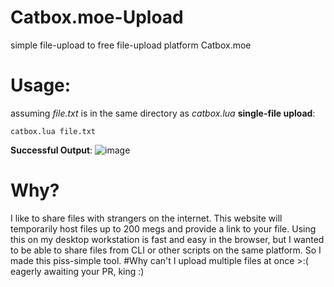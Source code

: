 # Catbox.moe-Upload
simple file-upload to free file-upload platform Catbox.moe
# Usage: 
assuming _file.txt_ is in the same directory as _catbox.lua_
**single-file upload**:
```
catbox.lua file.txt 
```
**Successful Output**:
![image](https://user-images.githubusercontent.com/89484281/211171298-2e39f6a3-69b2-477f-a667-875044e2b0b4.png)
# Why? 
I like to share files with strangers on the internet. This website will temporarily host files up to 200 megs and provide a link to your file. 
Using this on my desktop workstation is fast and easy in the browser, but I wanted to be able to share files from CLI or other scripts on the same platform. So I made this piss-simple tool. 
#Why can't I upload multiple files at once >:(
eagerly awaiting your PR, king :) 
